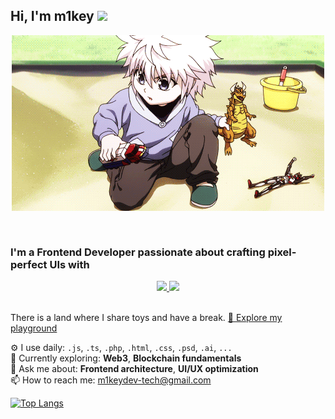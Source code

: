 <h2>Hi, I'm m1key <img src="https://github.githubassets.com/images/mona-whisper.gif" height="24" /></h2>
<p align="center">
  <img src="https://raw.githubusercontent.com/m1keydev-tech/m1keydev-tech/main/assets/img/m1keydev-tech-banner.gif" alt="myself.." style="margin-bottom: 30px;" />
</p>

### I'm a **Frontend Developer** passionate about crafting pixel-perfect UIs with

<div align="center">
  <a href="https://react.dev/" target="_blank">
    <img src="https://img.shields.io/badge/React-20232A?style=for-the-badge&logo=react&logoColor=61DAFB" height="24"/>
  </a>
  <a href="https://nextjs.org" target="_blank">
    <img src="https://img.shields.io/badge/next%20js-000000?style=for-the-badge&logo=nextdotjs&logoColor=white" height="24" />
  </a>
</div>
<br />

There is a land where I share toys and have a break. [🔗 Explore my playground](https://github.com/m1keydev-tech?tab=repositories)

⚙️ I use daily: `.js`, `.ts`, `.php`, `.html`, `.css`, `.psd`, `.ai`, `...`
<br />
🌱 Currently exploring: **Web3**, **Blockchain fundamentals**
<br />
💬 Ask me about: **Frontend architecture**, **UI/UX optimization**
<br />
📫 How to reach me: [m1keydev-tech@gmail.com](mailto:m1keydev-tech@gmail.com)
<br />

[![Top Langs](https://github-readme-stats.vercel.app/api/top-langs/?username=m1keydev-tech&layout=compact)](https://github.com/anuraghazra/github-readme-stats)

